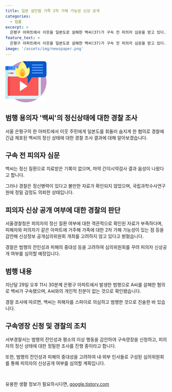 ```yaml
---
title: 일본 살인범 가족 2차 가해 가능성 신상 공개
categories:
  - 법률
excerpt: >
  은평구 아파트에서 이웃을 일본도로 살해한 백씨(37)가 구속 전 피의자 심문을 받고 있다. 경찰은 백씨의 정신 질환 가능성을 염두에 두고 신상 공개를 하지 않을 계획이며, 마약 검사 결과는 음성이었다. 백씨는 법원에서 정상적인 상태로 범행을 저질렀다 주장하며, 피해자와의 친분이 없는 등 이유 없는 범행이었다고 진술했다. 그러나 경찰은 심각한 범죄에 대해 피의자 신상 공개 여부를 심의할 것으로 밝혔다. (150자)
feature_text: >
  은평구 아파트에서 이웃을 일본도로 살해한 백씨(37)가 구속 전 피의자 심문을 받고 있다. 경찰은 백씨의 정신 질환 가능성을 염두에 두고 신상 공개를 하지 않을 계획이며, 마약 검사 결과는 음성이었다. 백씨는 법원에서 정상적인 상태로 범행을 저질렀다 주장하며, 피해자와의 친분이 없는 등 이유 없는 범행이었다고 진술했다. 그러나 경찰은 심각한 범죄에 대해 피의자 신상 공개 여부를 심의할 것으로 밝혔다. (150자)
image: '/assets/img/newspaper.png'
---
```


<p><img src="/assets/img/news.png" alt="rentncar 속보" /></p>

<h2 data-ke-size="size26">범행 용의자 '백씨'의 정신상태에 대한 경찰 조사</h2>

<p data-ke-size="size16">서울 은평구의 한 아파트에서 이웃 주민에게 일본도를 휘둘러 숨지게 한 혐의로 경찰에 긴급 체포된 백씨의 정신 상태에 대한 경찰 조사 결과에 대해 알아보겠습니다.</p>

<h2>구속 전 피의자 심문</h2>

<p data-ke-size="size16">백씨는 정신 질환으로 치료받은 기록이 없으며, 마약 간이시약검사 결과 음성이 나왔다고 합니다.</p>

<p data-ke-size="size16">그러나 경찰은 정신병력이 있다고 볼만한 자료가 확인되지 않았으며, 국립과학수사연구원에 정밀 감정도 의뢰한 상태입니다.</p>

<h2>피의자 신상 공개 여부에 대한 경찰의 판단</h2>

<p data-ke-size="size16">서울경찰청은 피의자의 정신 질환 여부에 대한 객관적으로 확인된 자료가 부족하다며, 피해자와 피의자가 같은 아파트에 거주해 가족에 대한 2차 가해 가능성이 있는 점 등을 감안해 신상정보 공개심의위원회 개최를 고려하지 않고 있다고 밝혔습니다.</p>

<p data-ke-size="size16">경찰은 범행의 잔인성과 피해의 중대성 등을 고려하여 심의위원회를 꾸려 피의자 신상공개 여부를 심의할 예정입니다.</p>

<h2>범행 내용</h2>

<p data-ke-size="size16">지난달 29일 오후 11시 30분께 은평구 아파트에서 발생한 범행으로 A씨를 살해한 혐의로 백씨가 구속됐으며, A씨와의 개인적 친분이 없는 것으로 확인됐습니다.</p>

<p data-ke-size="size16">경찰 조사에 따르면, 백씨는 피해자를 스파이로 의심하고 범행한 것으로 진술한 바 있습니다.</p>

<h2>구속영장 신청 및 경찰의 조치</h2>

<p data-ke-size="size16">서부경찰서는 범행의 잔인성과 평소의 이상 행동을 감안하여 구속영장을 신청하고, 피의자의 정신 상태에 대한 정밀한 조사를 진행 중이라고 합니다.</p>

<p data-ke-size="size16">또한, 범행의 잔인성과 피해의 중대성을 고려하여 내·외부 인사들로 구성된 심의위원회를 통해 피의자의 신상공개 여부를 심의할 계획입니다.</p>

<p data-ke-size="size16">&nbsp;</p>
유용한 생활 정보가 필요하시다면, <a href="https://qoogle.tistory.com" rel="dofollow">qoogle.tistory.com</a>


